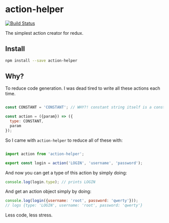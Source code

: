 # action-helper

[![Build Status](https://travis-ci.org/ayatkevich/action-helper.svg?branch=master)](https://travis-ci.org/ayatkevich/action-helper)

The simplest action creator for redux.

## Install

```bash
npm install --save action-helper
```

## Why?

To reduce code generation.
I was dead tired to write all these actions each time.


```js

const CONSTANT = 'CONSTANT'; // WHY?! constant string itself is a constant

const action = ({param}) => ({
  type: CONSTANT,
  param
});

```

So I came with `action-helper` to reduce all of these with:

```js

import action from 'action-helper';

export const login = action('LOGIN', 'username', 'password');

```

And now you can get a type of this action by simply doing:

```js
console.log(login.type); // prints LOGIN
```

And get an action object simply by doing:

```js
console.log(login({username: 'root', password: 'qwerty'}));
// logs {type: 'LOGIN', username: 'root', password: 'qwerty'}
```

Less code, less stress.
